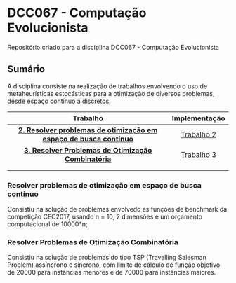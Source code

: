 # DCC067 - Computação Evolucionista
Repositório criado para a disciplina DCC067 - Computação Evolucionista

## Sumário
A disciplina consiste na realização de trabalhos envolvendo o uso de metaheurísticas estocásticas para a otimização de diversos problemas, desde espaço contínuo a discretos.

|                             **Trabalho**                            	| **Implementação** 	|
|:-------------------------------------------------------------------:	|:-----------------:	|
| [**2. Resolver problemas de otimização em espaço de busca contínuo**](#resolver-problemas-de-otimização-em-espaço-de-busca-contínuo) 	| [Trabalho 2](trabalho-2/*)                  	|
| [**3. Resolver Problemas de Otimização Combinatória**](#resolver-problemas-de-otimização-combinatória)                	| [Trabalho 3](trabalho-3/*)                   	|
|                                                                     	|                   	|
|                                                                     	|                   	|

### Resolver problemas de otimização em espaço de busca contínuo
Consistiu na solução de problemas envolvedo as funções de benchmark da competição CEC2017, usando n = 10, 2 dimensões e um orçamento computacional de 10000*n;

### Resolver Problemas de Otimização Combinatória
Consistiu na solução de problemas do tipo TSP (Travelling Salesman Problem) assíncrono e síncrono, com limite de cálculo de função objetivo de 20000 para instâncias menores e de 70000 para instâncias maiores.

